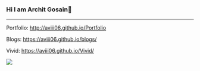 ### Hi I am Archit Gosain👋

---

Portfolio: http://aviii06.github.io/Portfolio

Blogs: https://aviii06.github.io/blogs/

Vivid: https://aviii06.github.io/Vivid/

![](https://github-readme-stats.vercel.app/api?username=Aviii06&theme=dark&hide_rank=true&show_icons=true&count_private=true&hide=stars&include_all_commits=true)

<!--
**Aviii06/Aviii06** is a ✨ _special_ ✨ repository because its `README.md` (this file) appears on your GitHub profile.
-->
